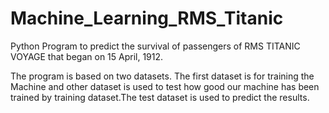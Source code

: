 # Machine_Learning_RMS_Titanic
Python Program to predict the survival of passengers of RMS TITANIC VOYAGE that began on 15 April, 1912.

The program is based on two datasets. The first dataset is for training the Machine and other dataset is used to test how good 
our machine has been trained by training dataset.The test dataset is used to predict the results.
